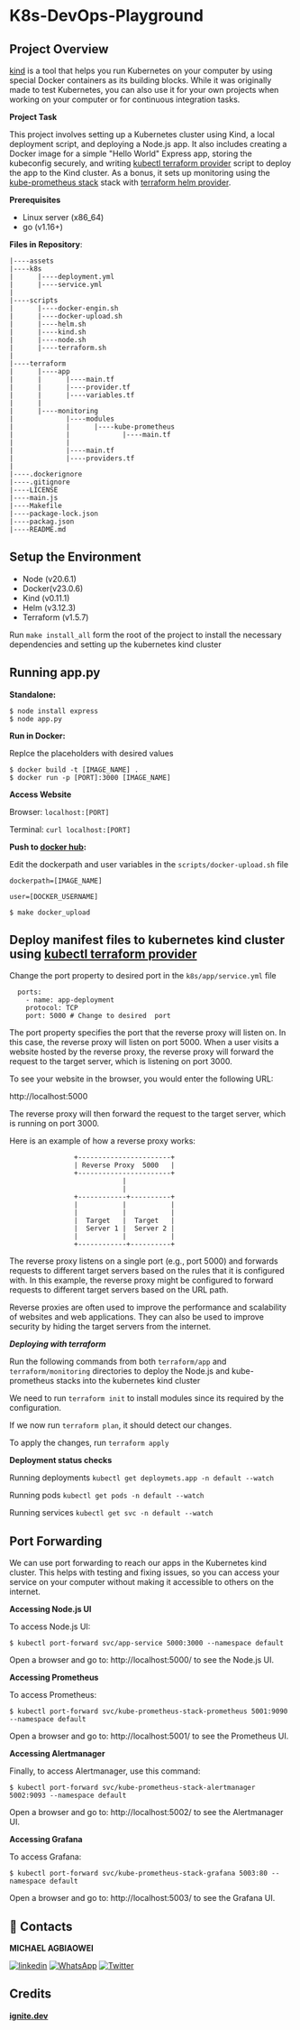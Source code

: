 # K8s-DevOps-Playground

## **Project Overview**

[kind](https://kind.sigs.k8s.io/docs/user/quick-start/) is a tool that helps you run Kubernetes on your computer by using special Docker containers as its building blocks. While it was originally made to test Kubernetes, you can also use it for your own projects when working on your computer or for continuous integration tasks.

**Project Task**

This project involves setting up a Kubernetes cluster using Kind, a local deployment script, and deploying a Node.js app. It also includes creating a Docker image for a simple "Hello World" Express app, storing the kubeconfig securely, and writing [kubectl terraform provider](https://registry.terraform.io/providers/gavinbunney/kubectl/latest/docs) script to deploy the app to the Kind cluster. As a bonus, it sets up monitoring using the [kube-prometheus stack](https://github.com/prometheus-community/helm-charts/blob/main/charts/kube-prometheus-stack/README.md) stack with [terraform helm provider](https://registry.terraform.io/providers/hashicorp/helm/latest/docs).

**Prerequisites**

- Linux server (x86_64)
- go (v1.16+)

**Files in Repository**:

    |----assets
    |----k8s
    |      |----deployment.yml
    |      |----service.yml
    |
    |----scripts
    |      |----docker-engin.sh
    |      |----docker-upload.sh
    |      |----helm.sh
    |      |----kind.sh
    |      |----node.sh
    |      |----terraform.sh
    |
    |----terraform
    |      |----app
    |      |      |----main.tf
    |      |      |----provider.tf
    |      |      |----variables.tf
    |      |
    |      |----monitoring
    |             |----modules
    |             |      |----kube-prometheus
    |             |             |----main.tf
    |             |
    |             |----main.tf
    |             |----providers.tf
    |
    |----.dockerignore
    |----.gitignore
    |----LICENSE
    |----main.js
    |----Makefile
    |----package-lock.json
    |----packag.json
    |----README.md

## **Setup the Environment**

- Node (v20.6.1)
- Docker(v23.0.6)
- Kind (v0.11.1)
- Helm (v3.12.3)
- Terraform (v1.5.7)

Run `make install_all` form the root of the project to install the necessary dependencies and setting up the kubernetes kind cluster

## **Running app.py**

**Standalone:**

    $ node install express
    $ node app.py

**Run in Docker:**

Replce the placeholders with desired values

    $ docker build -t [IMAGE_NAME] .
    $ docker run -p [PORT]:3000 [IMAGE_NAME]

**Access Website**

Browser: `localhost:[PORT]`

Terminal: `curl localhost:[PORT]`

**Push to [docker hub](https://hub.docker.com/):**

Edit the dockerpath and user variables in the `scripts/docker-upload.sh` file

`dockerpath=[IMAGE_NAME]`

`user=[DOCKER_USERNAME]`

    $ make docker_upload

## **Deploy manifest files to kubernetes kind cluster using [kubectl terraform provider](https://registry.terraform.io/providers/gavinbunney/kubectl/latest/docs)**

Change the port property to desired port in the `k8s/app/service.yml` file

      ports:
        - name: app-deployment
        protocol: TCP
        port: 5000 # Change to desired  port

The port property specifies the port that the reverse proxy will listen on. In this case, the reverse proxy will listen on port 5000. When a user visits a website hosted by the reverse proxy, the reverse proxy will forward the request to the target server, which is listening on port 3000.

To see your website in the browser, you would enter the following URL:

http://localhost:5000

The reverse proxy will then forward the request to the target server, which is running on port 3000.

Here is an example of how a reverse proxy works:

                    +-----------------------+
                    | Reverse Proxy  5000   |
                    +-----------------------+
                                |
                                |
                    +------------+----------+
                    |           |           |
                    |           |           |
                    |  Target   |  Target   |
                    |  Server 1 |  Server 2 |
                    |           |           |
                    +------------+----------+

The reverse proxy listens on a single port (e.g., port 5000) and forwards requests to different target servers based on the rules that it is configured with. In this example, the reverse proxy might be configured to forward requests to different target servers based on the URL path.

Reverse proxies are often used to improve the performance and scalability of websites and web applications. They can also be used to improve security by hiding the target servers from the internet.

**_Deploying with terraform_**

Run the following commands from both `terraform/app` and `terraform/monitoring` directories to deploy the Node.js and kube-prometheus stacks into the kubernetes kind cluster

We need to run `terraform init` to install modules since its required by the configuration.

If we now run `terraform plan`, it should detect our changes.

To apply the changes, run `terraform apply`

**Deployment status checks**

Running deployments `kubectl get deploymets.app -n default --watch`

Running pods `kubectl get pods -n default --watch`

Running services `kubectl get svc -n default --watch`

## **Port Forwarding**

We can use port forwarding to reach our apps in the Kubernetes kind cluster. This helps with testing and fixing issues, so you can access your service on your computer without making it accessible to others on the internet.

**Accessing Node.js UI**

To access Node.js UI:

    $ kubectl port-forward svc/app-service 5000:3000 --namespace default

Open a browser and go to: http://localhost:5000/ to see the Node.js UI.

**Accessing Prometheus**

To access Prometheus:

    $ kubectl port-forward svc/kube-prometheus-stack-prometheus 5001:9090 --namespace default

Open a browser and go to: http://localhost:5001/ to see the Prometheus UI.

**Accessing Alertmanager**

Finally, to access Alertmanager, use this command:

    $ kubectl port-forward svc/kube-prometheus-stack-alertmanager 5002:9093 --namespace default

Open a browser and go to: http://localhost:5002/ to see the Alertmanager UI.

**Accessing Grafana**

To access Grafana:

    $ kubectl port-forward svc/kube-prometheus-stack-grafana 5003:80 --namespace default

Open a browser and go to: http://localhost:5003/ to see the Grafana UI.

## 🔗 Contacts

**MICHAEL AGBIAOWEI**

[![linkedin](https://img.shields.io/badge/linkedin-0A66C2?style=for-the-badge&logo=linkedin&logoColor=white)](https://www.linkedin.com/in/maiempire/)
[![WhatsApp](https://img.shields.io/badge/WhatsApp-25D366?style=for-the-badge&logo=whatsapp&logoColor=white)](https://wa.me/2348168262740)
[![Twitter](https://img.shields.io/badge/Twitter-1DA1F2?style=for-the-badge&logo=Twitter&logoColor=white)](https://twitter.com/michaelagbiaow2)

## Credits 

**[ignite.dev](https://www.linkedin.com/company/ignitedev/)**